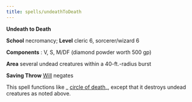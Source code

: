 ```yaml
---
title: spells/undeathToDeath
---
```

 **Undeath to Death**

**School** necromancy; **Level** cleric 6, sorcerer/wizard 6

**Components** : V, S, M/DF (diamond powder worth 500 gp)

**Area** several undead creatures within a 40-ft.-radius burst

**Saving Throw** [Will](../combat.md#_will) negates

This spell functions like _ [circle of death](circleOfDeath.md#_circle-of-death)_, except that it destroys undead creatures as noted above.

